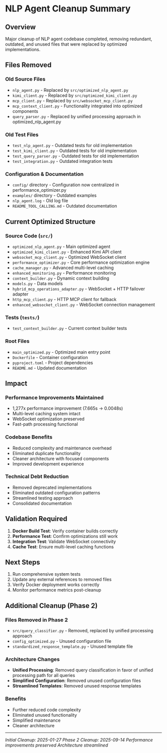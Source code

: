 # NLP Agent Cleanup Summary

## Overview

Major cleanup of NLP agent codebase completed, removing redundant, outdated, and unused files that were replaced by optimized implementations.

## Files Removed

### Old Source Files

- `nlp_agent.py` - Replaced by `src/optimized_nlp_agent.py`
- `kimi_client.py` - Replaced by `src/optimized_kimi_client.py`
- `mcp_client.py` - Replaced by `src/websocket_mcp_client.py`
- `mcp_context_client.py` - Functionality integrated into optimized components
- `query_parser.py` - Replaced by unified processing approach in optimized_nlp_agent.py

### Old Test Files

- `test_nlp_agent.py` - Outdated tests for old implementation
- `test_kimi_client.py` - Outdated tests for old implementation
- `test_query_parser.py` - Outdated tests for old implementation
- `test_integration.py` - Outdated integration tests

### Configuration & Documentation

- `config/` directory - Configuration now centralized in performance_optimizer.py
- `examples/` directory - Outdated examples
- `nlp_agent.log` - Old log file
- `README_TOOL_CALLING.md` - Outdated documentation

## Current Optimized Structure

### Source Code (`src/`)

- `optimized_nlp_agent.py` - Main optimized agent
- `optimized_kimi_client.py` - Enhanced Kimi API client
- `websocket_mcp_client.py` - Optimized WebSocket client
- `performance_optimizer.py` - Core performance optimization engine
- `cache_manager.py` - Advanced multi-level caching
- `enhanced_monitoring.py` - Performance monitoring
- `context_builder.py` - Dynamic context building
- `models.py` - Data models
- `hybrid_mcp_operations_adapter.py` - WebSocket + HTTP failover adapter
- `http_mcp_client.py` - HTTP MCP client for fallback
- `enhanced_websocket_client.py` - WebSocket connection management

### Tests (`tests/`)

- `test_context_builder.py` - Current context builder tests

### Root Files

- `main_optimized.py` - Optimized main entry point
- `Dockerfile` - Container configuration
- `pyproject.toml` - Project dependencies
- `README.md` - Updated documentation

## Impact

### Performance Improvements Maintained

- 1,277x performance improvement (7.665s → 0.0048s)
- Multi-level caching system intact
- WebSocket optimization preserved
- Fast-path processing functional

### Codebase Benefits

- Reduced complexity and maintenance overhead
- Eliminated duplicate functionality
- Cleaner architecture with focused components
- Improved development experience

### Technical Debt Reduction

- Removed deprecated implementations
- Eliminated outdated configuration patterns
- Streamlined testing approach
- Consolidated documentation

## Validation Required

1. **Docker Build Test**: Verify container builds correctly
2. **Performance Test**: Confirm optimizations still work
3. **Integration Test**: Validate WebSocket connectivity
4. **Cache Test**: Ensure multi-level caching functions

## Next Steps

1. Run comprehensive system tests
2. Update any external references to removed files
3. Verify Docker deployment works correctly
4. Monitor performance metrics post-cleanup

## Additional Cleanup (Phase 2)

### Files Removed in Phase 2

- `src/query_classifier.py` - Removed, replaced by unified processing approach
- `config_optimized.py` - Unused configuration file
- `standardized_response_template.py` - Unused template file

### Architecture Changes

- **Unified Processing**: Removed query classification in favor of unified processing path for all queries
- **Simplified Configuration**: Removed unused configuration files
- **Streamlined Templates**: Removed unused response templates

### Benefits

- Further reduced code complexity
- Eliminated unused functionality
- Simplified maintenance
- Cleaner architecture

---

_Initial Cleanup: 2025-01-27_
_Phase 2 Cleanup: 2025-09-14_
_Performance improvements preserved_
_Architecture streamlined_
